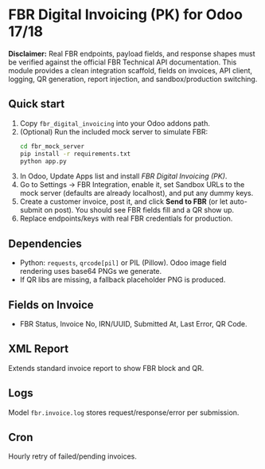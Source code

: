 # FBR Digital Invoicing (PK) for Odoo 17/18

**Disclaimer:** Real FBR endpoints, payload fields, and response shapes must be verified against the official FBR Technical API documentation. This module provides a clean integration scaffold, fields on invoices, API client, logging, QR generation, report injection, and sandbox/production switching.

## Quick start

1. Copy `fbr_digital_invoicing` into your Odoo addons path.
2. (Optional) Run the included mock server to simulate FBR:
   ```bash
   cd fbr_mock_server
   pip install -r requirements.txt
   python app.py
   ```
3. In Odoo, Update Apps list and install *FBR Digital Invoicing (PK)*.
4. Go to Settings → FBR Integration, enable it, set Sandbox URLs to the mock server (defaults are already localhost), and put any dummy keys.
5. Create a customer invoice, post it, and click **Send to FBR** (or let auto-submit on post). You should see FBR fields fill and a QR show up.
6. Replace endpoints/keys with real FBR credentials for production.

## Dependencies
- Python: `requests`, `qrcode[pil]` or PIL (Pillow). Odoo image field rendering uses base64 PNGs we generate.
- If QR libs are missing, a fallback placeholder PNG is produced.

## Fields on Invoice
- FBR Status, Invoice No, IRN/UUID, Submitted At, Last Error, QR Code.

## XML Report
Extends standard invoice report to show FBR block and QR.

## Logs
Model `fbr.invoice.log` stores request/response/error per submission.

## Cron
Hourly retry of failed/pending invoices.